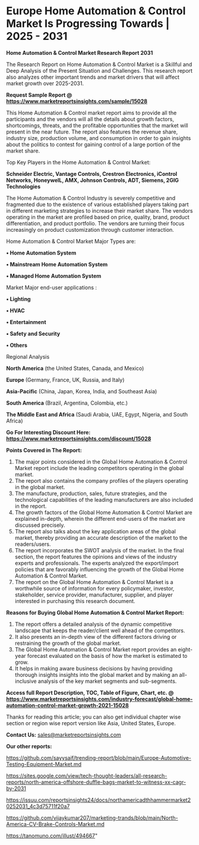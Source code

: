 # Europe Home Automation & Control Market Is Progressing Towards | 2025 - 2031

<strong>Home Automation & Control Market Research Report 2031</strong>

The Research Report on Home Automation & Control Market is a Skillful and Deep Analysis of the Present Situation and Challenges. This research report also analyzes other important trends and market drivers that will affect market growth over 2025-2031.

<strong>Request Sample Report @ <a href=https://www.marketreportsinsights.com/sample/15028>https://www.marketreportsinsights.com/sample/15028</a></strong>

This Home Automation & Control market report aims to provide all the participants and the vendors will all the details about growth factors, shortcomings, threats, and the profitable opportunities that the market will present in the near future. The report also features the revenue share, industry size, production volume, and consumption in order to gain insights about the politics to contest for gaining control of a large portion of the market share.

Top Key Players in the Home Automation & Control Market:

<strong>Schneider Electric, Vantage Controls, Crestron Electronics, iControl Networks, HoneywelL, AMX, Johnson Controls, ADT, Siemens, 2GIG Technologies</strong>

The Home Automation & Control Industry is severely competitive and fragmented due to the existence of various established players taking part in different marketing strategies to increase their market share. The vendors operating in the market are profiled based on price, quality, brand, product differentiation, and product portfolio. The vendors are turning their focus increasingly on product customization through customer interaction.

Home Automation & Control Market Major Types are:

<strong>• Home Automation System

• Mainstream Home Automation System

• Managed Home Automation System</strong>

Market Major end-user applications :

<strong>• Lighting

• HVAC

• Entertainment

• Safety and Security

• Others</strong>

Regional Analysis

</u><strong><b>North America</b></strong> (the United States, Canada, and Mexico)

<strong><b>Europe </b></strong>(Germany, France, UK, Russia, and Italy)

<strong><b>Asia-Pacific</b></strong> (China, Japan, Korea, India, and Southeast Asia)

<strong><b>South America</b></strong> (Brazil, Argentina, Colombia, etc.)

<strong><b>The Middle East and Africa</b></strong> (Saudi Arabia, UAE, Egypt, Nigeria, and South Africa)

<strong>Go For Interesting Discount Here: <a href=https://www.marketreportsinsights.com/discount/15028>https://www.marketreportsinsights.com/discount/15028</a></strong>

<strong>Points Covered in The Report:</strong>
<ol>
  <li>The major points considered in the Global Home Automation & Control Market report include the leading competitors operating in the global market.</li>
  <li>The report also contains the company profiles of the players operating in the global market.</li>
  <li>The manufacture, production, sales, future strategies, and the technological capabilities of the leading manufacturers are also included in the report.</li>
  <li>The growth factors of the Global Home Automation & Control Market are explained in-depth, wherein the different end-users of the market are discussed precisely.</li>
  <li>The report also talks about the key application areas of the global market, thereby providing an accurate description of the market to the readers/users.</li>
  <li>The report incorporates the SWOT analysis of the market. In the final section, the report features the opinions and views of the industry experts and professionals. The experts analyzed the export/import policies that are favorably influencing the growth of the Global Home Automation & Control Market.</li>
  <li>The report on the Global Home Automation & Control Market is a worthwhile source of information for every policymaker, investor, stakeholder, service provider, manufacturer, supplier, and player interested in purchasing this research document.</li>
</ol>
<strong>Reasons for Buying Global Home Automation & Control Market Report:</strong>

<ol>
  <li>The report offers a detailed analysis of the dynamic competitive landscape that keeps the reader/client well ahead of the competitors.</li>
  <li>It also presents an in-depth view of the different factors driving or restraining the growth of the global market.</li>
  <li>The Global Home Automation & Control Market report provides an eight-year forecast evaluated on the basis of how the market is estimated to grow.</li>
  <li>It helps in making aware business decisions by having providing thorough insights insights into the global market and by making an all-inclusive analysis of the key market segments and sub-segments.</li>
</ol>
<strong>Access full Report Description, TOC, Table of Figure, Chart, etc. @ <a href=https://www.marketreportsinsights.com/industry-forecast/global-home-automation-control-market-growth-2021-15028>https://www.marketreportsinsights.com/industry-forecast/global-home-automation-control-market-growth-2021-15028</a></strong>


Thanks for reading this article; you can also get individual chapter wise section or region wise report version like Asia, United States, Europe.

<strong>Contact Us:</strong>
sales@marketreportsinsights.com

<strong>Our other reports:</strong>

<a href=https://github.com/sayysaif/trending-report/blob/main/Europe-Automotive-Testing-Equipment-Market.md>https://github.com/sayysaif/trending-report/blob/main/Europe-Automotive-Testing-Equipment-Market.md</a>

<a href=https://sites.google.com/view/tech-thought-leaders/all-research-reports/north-america-offshore-duffle-bags-market-to-witness-xx-cagr-by-2031>https://sites.google.com/view/tech-thought-leaders/all-research-reports/north-america-offshore-duffle-bags-market-to-witness-xx-cagr-by-2031</a>

<a href=https://issuu.com/reportsinsights24/docs/northamericadthhammermarket20252031_4c3d75711f20a7>https://issuu.com/reportsinsights24/docs/northamericadthhammermarket20252031_4c3d75711f20a7</a>

<a href=https://github.com/vijaykumar207/marketing-trands/blob/main/North-America-CV-Brake-Controls-Market.md>https://github.com/vijaykumar207/marketing-trands/blob/main/North-America-CV-Brake-Controls-Market.md</a>

<a href=https://tanomuno.com/illust/494667>https://tanomuno.com/illust/494667</a>"
